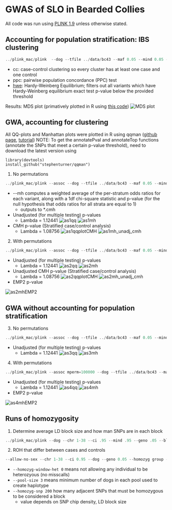 # GWAS of SLO in Bearded Collies

All code was run using [PLINK 1.9](https://www.cog-genomics.org/plink2) unless otherwise stated.

## Accounting for population stratification: IBS clustering

```javascript
../plink_mac/plink  --dog --tfile ../data/bc43 --maf 0.05 --mind 0.05 --geno 0.05 --ci 0.95 --hwe 0.0001 --cluster --mds-plot 4 --cc --ppc 0.05 --out ../analyses/bc43clust
```

* cc: case-control clustering so every cluster has at least one case and one control
* ppc: pairwise population concordance (PPC) test
* [hwe](https://www.cog-genomics.org/plink/1.9/filter): Hardy-Weinberg Equilibrium; filters out all variants which have Hardy-Weinberg equilibrium exact test p-value below the provided threshold

Results:
MDS plot (primatively plotted in R using [this code](mds.R))
![MDS plot](bc43mds.jpeg)

## GWA, accounting for clustering
All QQ-plots and Manhattan plots were plotted in R using qqman ([github page](https://github.com/stephenturner/qqman), [tutorial](https://cran.r-project.org/web/packages/qqman/vignettes/qqman.html))
NOTE: To get the annotatePval and annotateTop functions (annotate the SNPs that meet a certain p-value threshold), need to download the latest version using

```
library(devtools)
install_github("stephenturner/qqman")
```

1. No permutations
```javascript
../plink_mac/plink --assoc --dog --tfile ../data/bc43 --maf 0.05 --mind 0.05 --geno 0.05 --ci 0.95 --hwe 0.0001 --adjust qq-plot --within bc43clust.cluster2 --mh --out bcslo_as1
```
  * --mh computes a weighted average of the per-stratum odds ratios for each variant, along with a 1df chi-square statistic and p-value (for the null hypothesis that odds ratios for all strata are equal to 1)
    * outputs to *.cmh
  * Unadjusted (for multiple testing) p-values
    * Lambda = 1.12441
  ![as1qq](as1qqplot.jpeg) 
  ![as1mh](as1mh_unadj.jpeg)
  * CMH p-value (Stratified case/control analysis)
    * Lambda = 1.08756
  ![as1qqplotCMH](as1qqplotCMH.jpeg)
  ![as1mh_unadj_cmh](as1mh_unadj_cmh.jpeg)
  
2. With permutations
```javascript
../plink_mac/plink --assoc --dog --tfile ../data/bc43 --maf 0.05 --mind 0.05 --geno 0.05 --ci 0.95 --hwe 0.0001 --adjust qq-plot --within bc43clust.cluster2 --mh --mperm 100000 --out bcslo_as2
```
  * Unadjusted (for multiple testing) p-values
      * Lambda = 1.12441
  ![as2qq](as2qqplot.jpeg)
  ![as2mh](as2mh_unadj.jpeg)
  * Unadjusted CMH p-value (Stratified case/control analysis)
    * Lambda = 1.08756
  ![as2qqplotCMH](as2qqplotCMH.jpeg)
  ![as2mh_unadj_cmh](as2mh_unadj_cmh.jpeg)
  * EMP2 p-value
  
  ![as2mhEMP2](as2mhEMP2.jpeg)
  
## GWA without accounting for population stratification
3. No permutations
```javascript
../plink_mac/plink --assoc --dog --tfile ../data/bc43 --maf 0.05 --mind 0.05 --geno 0.05 --ci 0.95 --hwe 0.0001 --adjust qq-plot --out bcslo_as3
```
  * Unadjusted (for multiple testing) p-values
      * Lambda = 1.12441
      ![as3qq](as3qqplot.jpeg)
      ![as3mh](as3mh_unadj.jpeg)

4. With permutations
```javascript
../plink_mac/plink --assoc mperm=100000 --dog --tfile ../data/bc43 --maf 0.05 --mind 0.05 --geno 0.05 --ci 0.95 --hwe 0.0001 --adjust --out bcslo_as4
```
  * Unadjusted (for multiple testing) p-values
      * Lambda = 1.12441
  ![as4qq](as4qqplot.jpeg)
  ![as4mh](as4mh_unadj.jpeg)
  * EMP2 p-value
  
  ![as4mhEMP2](as4mhEMP2.jpeg)


## Runs of homozygosity
1. Determine average LD block size and how man SNPs are in each block
```javascript
../plink_mac/plink --dog --chr 1-38 --ci .95 --mind .95 --geno .05 --blocks no-pheno-req no-small-max-span --blocks-max-kb 1000 --homozyg-window-het 0 --homozyg-window-missing 100 --tfile ../data/bc43 --out roh1
```
2. ROH that differ between cases and controls
```javascript
--allow-no-sex --chr 1-38 --ci 0.95 --dog --geno 0.05 --homozyg group --homozyg-kb 1000 --homozyg-match 0.95 --homozyg-snp 200 --homozyg-window-het 0 --homozyg-window-missing 100 --mind 0.05 --out roh2 --pool-size 3 --tfile ../data/bc43
```

  * `--homozyg-window-het 0` means not allowing any individual to be heterozyous (no misscalls)
  * `--pool-size 3` means minimum number of dogs in each pool used to create haplotype 
  * `--homozyg-snp 200` how many adjacent SNPs that must be homozygous to be considered a block
      * value depends on SNP chip density, LD block size
      


